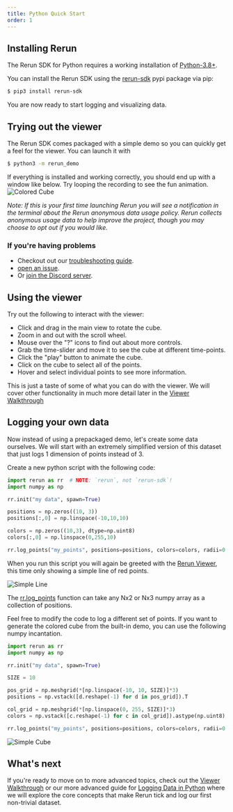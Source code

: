 ```yaml
---
title: Python Quick Start
order: 1
---
```


## Installing Rerun

The Rerun SDK for Python requires a working installation of [Python-3.8+](https://www.python.org/).

You can install the Rerun SDK using the [rerun-sdk](https://pypi.org/project/rerun-sdk/) pypi package via pip:
```bash
$ pip3 install rerun-sdk
```

You are now ready to start logging and visualizing data.

## Trying out the viewer

The Rerun SDK comes packaged with a simple demo so you can quickly get a feel for the viewer. You can launch it with
```bash
$ python3 -m rerun_demo
```

If everything is installed and working correctly, you should end up with a window like below.
Try looping the recording to see the fun animation.
![Colored Cube](https://static.rerun.io/bb8a27a4a41d226ceca6cf805f7f16fe24224cfe_quickstart0_cube.png)

*Note: If this is your first time launching Rerun you will see a notification in the terminal about the Rerun anonymous
data usage policy. Rerun collects anonymous usage data to help improve the project, though you may choose to opt out if you
would like.*

### If you're having problems
 * Checkout out our [troubleshooting guide](troubleshooting.md).
 * [open an issue](https://github.com/rerun-io/rerun/issues/new/choose).
 * Or [join the Discord server](https://discord.gg/PXtCgFBSmH).

## Using the viewer
Try out the following to interact with the viewer:
 * Click and drag in the main view to rotate the cube.
 * Zoom in and out with the scroll wheel.
 * Mouse over the "?" icons to find out about more controls.
 * Grab the time-slider and move it to see the cube at different time-points.
 * Click the "play" button to animate the cube.
 * Click on the cube to select all of the points.
 * Hover and select individual points to see more information.

This is just a taste of some of what you can do with the viewer. We will cover other functionality in much
more detail later in the [Viewer Walkthrough](viewer-walkthrough.md)

## Logging your own data
Now instead of using a prepackaged demo, let's create some data ourselves. We will start with an
extremely simplified version of this dataset that just logs 1 dimension of points instead of 3.

Create a new python script with the following code:
```python
import rerun as rr  # NOTE: `rerun`, not `rerun-sdk`!
import numpy as np

rr.init("my data", spawn=True)

positions = np.zeros((10, 3))
positions[:,0] = np.linspace(-10,10,10)

colors = np.zeros((10,3), dtype=np.uint8)
colors[:,0] = np.linspace(0,255,10)

rr.log_points("my_points", positions=positions, colors=colors, radii=0.5)
```

When you run this script you will again be greeted with the [Rerun Viewer](../reference/viewer/overview.md), this time
only showing a simple line of red points.

![Simple Line](https://static.rerun.io/945dcc1c89e0bd8598116f3bd4f12c22834604a8_quickstart1_line.png)

The [rr.log_points](https://ref.rerun.io/docs/python/latest/common/spatial_primitives/#rerun.log_points) function can
take any Nx2 or Nx3 numpy array as a collection of positions.

Feel free to modify the code to log a different set of points. If you want to generate the colored cube from the
built-in demo, you can use the following numpy incantation.
```python
import rerun as rr
import numpy as np

rr.init("my data", spawn=True)

SIZE = 10

pos_grid = np.meshgrid(*[np.linspace(-10, 10, SIZE)]*3)
positions = np.vstack([d.reshape(-1) for d in pos_grid]).T

col_grid = np.meshgrid(*[np.linspace(0, 255, SIZE)]*3)
colors = np.vstack([c.reshape(-1) for c in col_grid]).astype(np.uint8).T

rr.log_points("my_points", positions=positions, colors=colors, radii=0.5)
```

![Simple Cube](https://static.rerun.io/48482e9dc110e0b95c1cf310eab3ccdba6d8880f_quickstart2_simple_cube.png)

## What's next

If you're ready to move on to more advanced topics, check out the [Viewer Walkthrough](viewer-walkthrough.md) or our
more advanced guide for [Logging Data in Python](logging-python.md) where we will explore the core concepts that make
Rerun tick and log our first non-trivial dataset.
